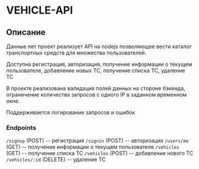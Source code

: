 # VEHICLE-API

## Описание

Данные пет проект реализует API на nodejs позволяющее вести каталог транспортных средств для множества пользователей.

Доступна регистрация, авторизация, получение информации о текущем пользователе, добавление новых ТС, получение списка ТС, удаление ТС

В проекте реализована валидация полей данных на стороне бэкенда, ограничение количества запросов с одного IP в заданном временном окне.

Поддерживается логирование запросов и ошибок

### Endpoints

`/signup` (POST) -- регистрация
`/signin` (POST) -- авторизация
`/users/me` (GET) -- получение информации о текущем пользователе
`/vehicles` (GET) -- получение списка ТС
`/vehicles` (POST) -- добавление нового ТС
`/vehicles/:id` (DELETE) -- удаление ТС

